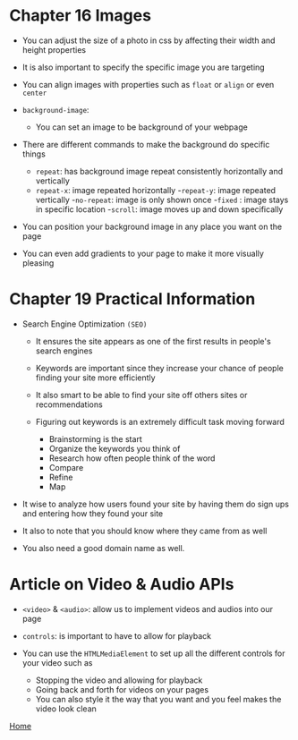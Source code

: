 # Chapter 16 Images 

- You can adjust the size of a photo in css by affecting their width and height properties 

- It is also important to specify the specific image you are targeting 

- You can align images with properties such as `float` or `align` or even `center`

- `background-image`:
    - You can set an image to be background of your webpage 

- There are different commands to make the background do specific things 

    - `repeat`: has background image repeat consistently horizontally and vertically 
    - `repeat-x`: image repeated horizontally
    -`repeat-y`: image repeated vertically 
    -`no-repeat`: image is only shown once 
    -`fixed` : image stays in specific location 
    -`scroll`: image moves up and down specifically 

- You can position your background image in any place you want on the page 

- You can even add gradients to your page to make it more visually pleasing 

# Chapter 19 Practical Information

- Search Engine Optimization `(SEO)`

  - It ensures the site appears as one of the first results in people's search engines 
  - Keywords are important since they increase your chance of people finding your site more efficiently 
  - It also smart to be able to find your site off others sites or recommendations 

  - Figuring out keywords is an extremely difficult task moving forward 
    - Brainstorming is the start 
    - Organize the keywords you think of 
    - Research how often people think of the word 
    - Compare 
    - Refine 
    - Map 

- It wise to analyze how users found your site by having them do sign ups and entering how they found your site 

- It also to note that you should know where they came from as well 

- You also need a good domain name as well. 

# Article on Video & Audio APIs 

- `<video>` & `<audio>`: allow us to implement videos and audios into our page 

- `controls`: is important to have to allow for playback 

- You can use the `HTMLMediaElement` to set up all the different controls for your video such as 
    - Stopping the video and allowing for playback 
    - Going back and forth for videos on your pages 
    - You can also style it the way that you want and you feel makes the video look clean



[Home](README.md)